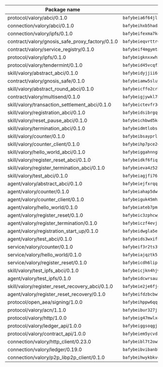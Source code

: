 | Package name                                                  | Package hash                                                  |
| ------------------------------------------------------------- | ------------------------------------------------------------- |
| protocol/valory/abci/0.1.0                                    | `bafybeia6f64jlz72tet7avdecc3t6nq3ojmwep4n3yqfat7m5tj3epmsfm` |
| connection/valory/abci/0.1.0                                  | `bafybeihxb5had5gmhqad6zvnflfop7qzn2yupalpxw633isv4jxavn34te` |
| connection/valory/ipfs/0.1.0                                  | `bafybeifexma7kexkx3mcvgdi5i2f2oyq26fezadb6yfztspq4ky64tcmnm` |
| contract/valory/gnosis_safe_proxy_factory/0.1.0               | `bafybeieqvrttr6fiidrzab5t2toyewixqg7oayvdo64sidi33ouro5ixdu` |
| contract/valory/service_registry/0.1.0                        | `bafybeif4mgymtachjdhyzemxp7oj2i7itusjvrsxw7cheuvhtypizutu5e` |
| protocol/valory/ipfs/0.1.0                                    | `bafybeigknxxwh2xts7ijbacils4a4cgq7jhcdvwahshbw22zw5hnncsfla` |
| protocol/valory/tendermint/0.1.0                              | `bafybeid45vcqf2ob4qgyvk55ueqc7epe3zazxf3dcoqpbjlhezae5q2kjq` |
| skill/valory/abstract_abci/0.1.0                              | `bafybeidyjjii6nqzyxncrwanct7mljirylgy33oisbytx6ku4a7yy6szlu` |
| contract/valory/gnosis_safe/0.1.0                             | `bafybeiamw5sluyueflxsvzukmayctl3ijc76fx5twstwnc7ons6lw2goa4` |
| skill/valory/abstract_round_abci/0.1.0                        | `bafybeicffo2crbiithq67qickcddxxlwhuaeft4qgkbx5tgewu3g2kdhoy` |
| contract/valory/multisend/0.1.0                               | `bafybeigjywkl7hydjsrkogob3xebj2ifhqwmfhhxoeyrndzhhxi5u6amey` |
| skill/valory/transaction_settlement_abci/0.1.0                | `bafybeictevfr3dpfpm4qjfn2cfht6t2jnmivb7k4vcatfwcrl4vdkebbva` |
| skill/valory/registration_abci/0.1.0                          | `bafybeidsibrgqulqj4xqdwgago6kj4k2ukthig4fz2utnz7hrs6clq4mw4` |
| skill/valory/reset_pause_abci/0.1.0                           | `bafybeichbwd5k4oscu7tzzijyu3sjute5rzp2rsqxgu55w7j6t4mqapsbq` |
| skill/valory/termination_abci/0.1.0                           | `bafybeidmtlobssne2bzhz3fjm6gwrqkyrazidvsf3xexi4kvndvptm44wy` |
| skill/valory/counter/0.1.0                                    | `bafybeibsayprlrhbpnsechzzff3xugpdqnwwjf7ezeq3eirxu6qyjb754a` |
| skill/valory/counter_client/0.1.0                             | `bafybeihp7pce2gm7y6wvxidq3ev4b5bwg3tykn5y4ppzskcgvi5jyfb2lq` |
| skill/valory/hello_world_abci/0.1.0                           | `bafybeiggahnngblp4h7vem6bo7nv6uzjijegbz4xcawssaopbzeyko6hqi` |
| skill/valory/register_reset_abci/0.1.0                        | `bafybeidkf6fiq5ve5zk6xm4ht2zwb3kposkiefqylzvbyeyzpyhfzyl4ye` |
| skill/valory/register_termination_abci/0.1.0                  | `bafybeieva4z52bxsdhkn26j4wfxiumfca4fbyqvpqi67w7gku2kzghwnba` |
| skill/valory/test_abci/0.1.0                                  | `bafybeiagjfi76kbblwlw2boujacpdkatdbteztdsv6qerfslfvuy356rr4` |
| agent/valory/abstract_abci/0.1.0                              | `bafybeiejfxrqqizjphnl2meuzaoh37q53h67p4zupfh2xct5yfequgq2da` |
| agent/valory/counter/0.1.0                                    | `bafybeiahap5dws3dqtwoh32kx3hm5z55jain5iil4wxifudkwuewfiehhq` |
| agent/valory/counter_client/0.1.0                             | `bafybeiguk45mh5qmzhdt7ylzmhiq4mbgzk2lq5p245rv4cufudinp7zkrq` |
| agent/valory/hello_world/0.1.0                                | `bafybeiateb7pmf4idp727hskbiku6cqniwwpy2cq3zx22dyfto6qgjfmne` |
| agent/valory/register_reset/0.1.0                             | `bafybeic3zphcwpfqz2bkxoudriin4fttaqqoh5563gwznfzvooo7pbyale` |
| agent/valory/register_termination/0.1.0                       | `bafybeiczf4evjsfpbnweknmqk674z3hs3z7dlt4zjiqqlhtdywo5d4hrje` |
| agent/valory/registration_start_up/0.1.0                      | `bafybeidwgla5ecc6ixyukrdz2rvpcdjeup2hpr3y4izcieabj5kqw7ls2u` |
| agent/valory/test_abci/0.1.0                                  | `bafybeids3wxifnlxku37jjweuzg3ochemuhpf4ffoxa76e2ygts77tg7dm` |
| service/valory/counter/0.1.0                                  | `bafybeif3r2ts3t6v7o3n5pobjdtikb3dp55yvsnhgay5enahqa3grlzhau` |
| service/valory/hello_world/0.1.0                              | `bafybeiajqztk5ss3eumxr3ks5wsfy4sr65hwpmxqnq6kavxyq7dciuwrhm` |
| service/valory/register_reset/0.1.0                           | `bafybeicdh6lipcbm4euqfodo2byrx4e7ixqpebmzyntg5srlhzrgvwadjq` |
| skill/valory/test_ipfs_abci/0.1.0                             | `bafybeicjkn4hjwrbpezbar6wfiezyyfsblceg5bclyqqfvcvhtsvatocrq` |
| agent/valory/test_ipfs/0.1.0                                  | `bafybeidcwrsauxokvei2tzv6esj6cz7shk4ow2uztngesgui4g23ua2kam` |
| skill/valory/register_reset_recovery_abci/0.1.0               | `bafybeie2je6fjdschnq2552ynw2covsk4ey3m2bddwbxyulcsz6fyevaoq` |
| agent/valory/register_reset_recovery/0.1.0                    | `bafybeifdzbcbw2n65zfxamxldai3la5q6ry6syo473mixwz62jx6pj5ubu` |
| protocol/open_aea/signing/1.0.0                               | `bafybeihppw6qqfj6q7x2sss2djajssvxkzp34ysdrtfwu33rwz3brb4o3e` |
| protocol/valory/acn/1.1.0                                     | `bafybeibur327jsf5lii55sgz7kx444yt5ioovxududyvfapbwj7ii5oem4` |
| protocol/valory/http/1.0.0                                    | `bafybeig47mwlx4rrw5b7xf6v32a42que6mfxas4h3ha5lzsjn7lfo63tga` |
| protocol/valory/ledger_api/1.0.0                              | `bafybeiggsoqgjzin6f4xfkpq4pexmtwjreg7a3o3sizzz4hc2phlfyfjgi` |
| protocol/valory/contract_api/1.0.0                            | `bafybeiem5ycvd57ist4bsrof4bwrsfh2etspht65pgqrsbbtzlvujpjyze` |
| connection/valory/http_client/0.23.0                          | `bafybeibl7t2ow2oyhkh4jthx72okg3rpqa73fabgwsbukdtjykk4pijp6e` |
| connection/valory/ledger/0.19.0                               | `bafybeibvibanb7jsisuoydx6k2mp5ljbgl5td7bmymzvg5lbl4766unlsi` |
| connection/valory/p2p_libp2p_client/0.1.0                     | `bafybeihwykbkvgzu5g5wk7h6x5srktbntvvbtdjclwpjt4fo4q5rrvvmpa` |
